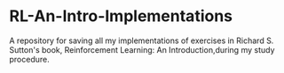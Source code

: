 # RL-An-Intro-Implementations
A repository for saving all my implementations of exercises in Richard S. Sutton's book, Reinforcement Learning: An Introduction,during my study procedure.
